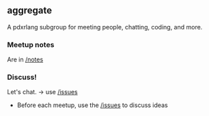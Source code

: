 ## aggregate

<!-- [![Join the chat at https://gitter.im/pdxrlang/aggregate](https://badges.gitter.im/pdxrlang/aggregate.svg)](https://gitter.im/pdxrlang/aggregate?utm_source=badge&utm_medium=badge&utm_campaign=pr-badge&utm_content=badge) -->

<script async defer src="https://slack.pdxdata.com/slackin.js"></script>

A pdxrlang subgroup for meeting people, chatting, coding, and more.

### Meetup notes

Are in [/notes](notes)

### Discuss!

Let's chat. -> use [/issues][is]

* Before each meetup, use the [/issues][is] to discuss ideas

[is]: https://github.com/pdxrlang/aggregate/issues
